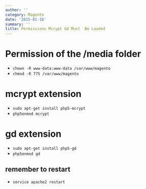 ```yaml
---
author: ''
category: Magento
date: '2015-01-18'
summary: ''
title: Permissions Mcrypt Gd Must  Be Loaded
---
```

# Permission of the /media folder

- `chown -R www-data:www-data /var/www/magento`
- `chmod -R 775 /var/www/magento`

# mcrypt extension
- `sudo apt-get install php5-mcrypt`
- `php5enmod mcrypt`

# gd extension
- `sudo apt-get install php5-gd`
- `php5enmod gd`

## remember to restart
- `service apache2 restart`
